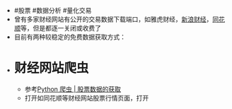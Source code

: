 - #股票 #数据分析 #量化交易
- 曾有多家财经网站有公开的交易数据下载端口，如雅虎财经，[新浪财经](https://vip.stock.finance.sina.com.cn/mkt/)，[同花顺](https://data.eastmoney.com/zjlx/detail.html)等，但是都逐一关闭或收费了
- 目前有两种较稳定的免费数据获取方式：
- # 财经网站爬虫
	- 参考[Python 爬虫 | 股票数据的获取](https://zhuanlan.zhihu.com/p/159200115)
	- 打开如同花顺等财经网站股票行情页面，打开